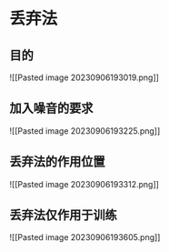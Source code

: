 # 丢弃法
## 目的
![[Pasted image 20230906193019.png]]
## 加入噪音的要求
![[Pasted image 20230906193225.png]]
## 丢弃法的作用位置
![[Pasted image 20230906193312.png]]
## 丢弃法仅作用于训练
![[Pasted image 20230906193605.png]]